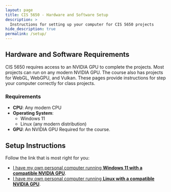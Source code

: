 ```yaml
---
layout: page
title: CIS 5650 - Hardware and Software Setup
description: >
  Instructions for setting up your computer for CIS 5650 projects
hide_description: true
permalink: /setup/
---
```


## Hardware and Software Requirements

CIS 5650 requires access to an NVIDIA GPU to complete the projects. Most projects can run on any modern NVIDIA GPU. The course also has projects for WebGL, WebGPU, and Vulkan. These pages provide instructions for step your computer correctly for class projects.

### Requirements

* **CPU**: Any modern CPU
* **Operating System**:
  * Windows 11
  * Linux (any modern distribution)
* **GPU**: An NVIDIA GPU Required for the course.

## Setup Instructions

Follow the link that is most right for you:

* [I have my own personal computer running **Windows 11 with a compatible NVIDIA GPU**](/setup-windows/).
* [I have my own personal computer running **Linux with a compatible NVIDIA GPU**](/setup-linux/).
